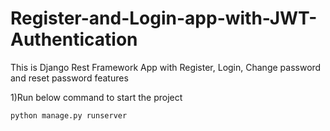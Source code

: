 # Register-and-Login-app-with-JWT-Authentication
This is Django Rest Framework App with Register, Login, Change password and reset password features


1)Run below command to start the project
```
python manage.py runserver
```
